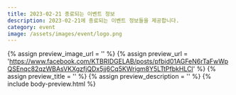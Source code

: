 ```yaml
---
title: 2023-02-21 종료되는 이벤트 정보
description: 2023-02-21에 종료되는 이벤트 정보들을 제공합니다.
category: event
image: /assets/images/event/logo.png
---
```

{% assign preview_image_url = '' %}
{% assign preview_url = 'https://www.facebook.com/KTBRIDGELAB/posts/pfbid01AGFeN6rTaFwWpQSEnqc82qzWBAsVKXgzfjQDx5jj6Cq5KWrigm8Y5LTtPfbkHLCl' %}
{% assign preview_title = '' %}
{% assign preview_description = '' %}
{% include body-preview.html %}